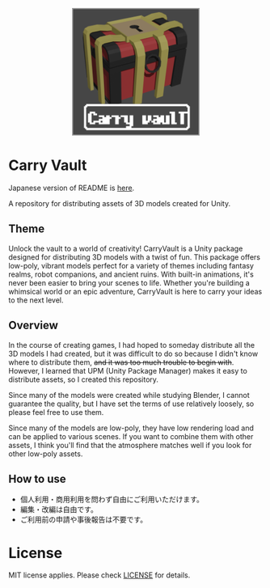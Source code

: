 
<div align="center">
    <p>
        <img src="thumbnail.png" width="50%">
    </p>
</div>

# Carry Vault

Japanese version of README is [here](./README_ja.md).

A repository for distributing assets of 3D models created for Unity.

## Theme

Unlock the vault to a world of creativity!
CarryVault is a Unity package designed for distributing 3D models with a twist of fun.
This package offers low-poly, vibrant models perfect for a variety of themes including fantasy realms, robot companions, and ancient ruins.
With built-in animations, it's never been easier to bring your scenes to life.
Whether you're building a whimsical world or an epic adventure, CarryVault is here to carry your ideas to the next level.

## Overview

In the course of creating games, I had hoped to someday distribute all the 3D models I had created, but it was difficult to do so because I didn't know where to distribute them, ~~and it was too much trouble to begin with~~.
However, I learned that UPM (Unity Package Manager) makes it easy to distribute assets, so I created this repository.

Since many of the models were created while studying Blender, I cannot guarantee the quality, but I have set the terms of use relatively loosely, so please feel free to use them.

Since many of the models are low-poly, they have low rendering load and can be applied to various scenes.
If you want to combine them with other assets, I think you'll find that the atmosphere matches well if you look for other low-poly assets.

## How to use

- 個人利用・商用利用を問わず自由にご利用いただけます。
- 編集・改編は自由です。
- ご利用前の申請や事後報告は不要です。

# License

MIT license applies.
Please check [LICENSE](./LICENSE) for details.
